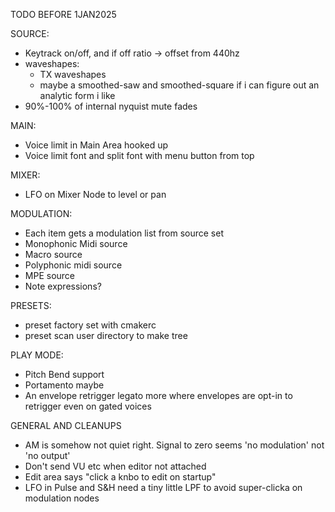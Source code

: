 TODO BEFORE 1JAN2025

SOURCE:
- Keytrack on/off, and if off ratio -> offset from 440hz
- waveshapes:
  - TX waveshapes
  - maybe a smoothed-saw and smoothed-square if i can figure out an analytic form i like
- 90%-100% of internal nyquist mute fades

MAIN:
- Voice limit in Main Area hooked up
- Voice limit font and split font with menu button from top

MIXER:
- LFO on Mixer Node to level or pan

MODULATION:
- Each item gets a modulation list from source set
- Monophonic Midi source
- Macro source
- Polyphonic midi source 
- MPE source
- Note expressions?

PRESETS:
- preset factory set with cmakerc
- preset scan user directory to make tree

PLAY MODE:
- Pitch Bend support
- Portamento maybe
- An envelope retrigger legato more where envelopes are opt-in to retrigger even on gated voices

GENERAL AND CLEANUPS
- AM is somehow not quiet right. Signal to zero seems 'no modulation' not 'no output'
- Don't send VU etc when editor not attached
- Edit area says "click a knbo to edit on startup"
- LFO in Pulse and S&H need a tiny little LPF to avoid super-clicka on modulation nodes



